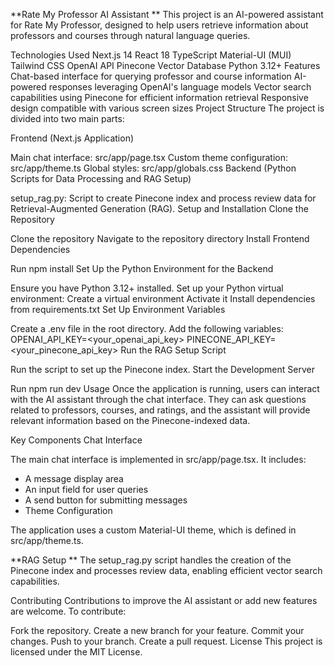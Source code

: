 **Rate My Professor AI Assistant
**
This project is an AI-powered assistant for Rate My Professor, designed to help users retrieve information about professors and courses through natural language queries.

Technologies Used
Next.js 14
React 18
TypeScript
Material-UI (MUI)
Tailwind CSS
OpenAI API
Pinecone Vector Database
Python 3.12+
Features
Chat-based interface for querying professor and course information
AI-powered responses leveraging OpenAI's language models
Vector search capabilities using Pinecone for efficient information retrieval
Responsive design compatible with various screen sizes
Project Structure
The project is divided into two main parts:

Frontend (Next.js Application)

Main chat interface: src/app/page.tsx
Custom theme configuration: src/app/theme.ts
Global styles: src/app/globals.css
Backend (Python Scripts for Data Processing and RAG Setup)

setup_rag.py: Script to create Pinecone index and process review data for Retrieval-Augmented Generation (RAG).
Setup and Installation
Clone the Repository

Clone the repository
Navigate to the repository directory
Install Frontend Dependencies

Run npm install
Set Up the Python Environment for the Backend

Ensure you have Python 3.12+ installed.
Set up your Python virtual environment:
Create a virtual environment
Activate it
Install dependencies from requirements.txt
Set Up Environment Variables

Create a .env file in the root directory.
Add the following variables:
OPENAI_API_KEY=<your_openai_api_key>
PINECONE_API_KEY=<your_pinecone_api_key>
Run the RAG Setup Script

Run the script to set up the Pinecone index.
Start the Development Server

Run npm run dev
Usage
Once the application is running, users can interact with the AI assistant through the chat interface. They can ask questions related to professors, courses, and ratings, and the assistant will provide relevant information based on the Pinecone-indexed data.

Key Components
Chat Interface

The main chat interface is implemented in src/app/page.tsx. It includes:

- A message display area
- An input field for user queries
- A send button for submitting messages
- Theme Configuration

The application uses a custom Material-UI theme, which is defined in src/app/theme.ts.

**RAG Setup
**
The setup_rag.py script handles the creation of the Pinecone index and processes review data, enabling efficient vector search capabilities.

Contributing
Contributions to improve the AI assistant or add new features are welcome. To contribute:

Fork the repository.
Create a new branch for your feature.
Commit your changes.
Push to your branch.
Create a pull request.
License
This project is licensed under the MIT License.

